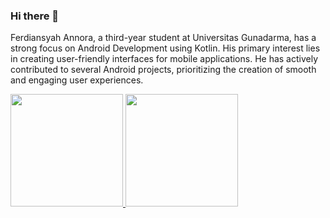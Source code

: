 ### Hi there 👋

Ferdiansyah Annora, a third-year student at Universitas Gunadarma, has a strong focus on Android Development using Kotlin. His primary interest lies in creating user-friendly interfaces for mobile applications. He has actively contributed to several Android projects, prioritizing the creation of smooth and engaging user experiences.

<p align="left">
<a href="https://github.com/ferdianrra">
  <img height="180em" src="https://github-readme-stats-eight-theta.vercel.app/api?username=ferdianrra&show_icons=true&theme=algolia&include_all_commits=true&count_private=true"/>
  <img height="180em" src="https://github-readme-stats-eight-theta.vercel.app/api/top-langs/?username=ferdianrra&layout=compact&langs_count=8&theme=algolia"/>
</a>
</p>
<!--
**ferdianrra/ferdianrra** is a ✨ _special_ ✨ repository because its `README.md` (this file) appears on your GitHub profile.

Here are some ideas to get you started:

- 🔭 I’m currently working on ...
- 🌱 I’m currently learning ...
- 👯 I’m looking to collaborate on ...
- 🤔 I’m looking for help with ...
- 💬 Ask me about ...
- 📫 How to reach me: ...
- 😄 Pronouns: ...
- ⚡ Fun fact: ...
-->
